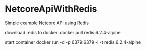 # NetcoreApiWithRedis
Simple example Netcore API using Redis

download redis to docker:
docker pull redis:6.2.4-alpine

start container
docker run -d -p 6379:6379 -i -t redis:6.2.4-alpine
